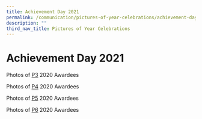 ```yaml
---
title: Achievement Day 2021
permalink: /communication/pictures-of-year-celebrations/achievement-day-2021
description: ""
third_nav_title: Pictures of Year Celebrations
---
```

# **Achievement Day 2021**

Photos of [P3](https://photos.app.goo.gl/QGz6in85eu6KG7vC7) 2020 Awardees  
  
Photos of [P4](https://photos.app.goo.gl/Qzbro7muLaA96pdw6) 2020 Awardees  
  
Photos of [P5](https://photos.app.goo.gl/5T8Hbnuzx65mekxo6) 2020 Awardees  
  
Photos of [P6](https://photos.app.goo.gl/6RNarZQKFHwbnqFVA) 2020 Awardees